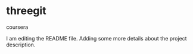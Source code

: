 # threegit
coursera

I am editing the README file. Adding some more details about the project description.
